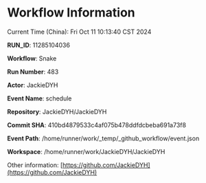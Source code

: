 # Workflow Information

Current Time (China): Fri Oct 11 10:13:40 CST 2024  

**RUN_ID**: 11285104036  

**Workflow**: Snake  

**Run Number**: 483  

**Actor**: JackieDYH  

**Event Name**: schedule  

**Repository**: JackieDYH/JackieDYH  

**Commit SHA**: 410bd4879533c4af075b478ddfdcbeba691a73f8  

**Event Path**: /home/runner/work/_temp/_github_workflow/event.json  

**Workspace**: /home/runner/work/JackieDYH/JackieDYH  

Other information: [https://github.com/JackieDYH](https://github.com/JackieDYH)
